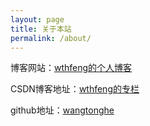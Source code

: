 ```yaml
---
layout: page
title: 关于本站
permalink: /about/
---
```


博客网站：[wthfeng的个人博客](blog.wthfeng.com)

CSDN博客地址：[wthfeng的专栏](http://blog.csdn.net/wthfeng)

github地址：[wangtonghe](https://github.com/wangtonghe)


